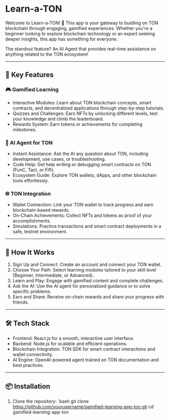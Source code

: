 # Learn-a-TON

Welcome to Learn-a-TON! 🚀 This app is your gateway to buidling on TON blockchain through engaging, gamified experiences. Whether you're a beginner looking to explore blockchain technology or an expert seeking deeper insights, this app has something for everyone. 

The standout feature? An AI Agent that provides real-time assistance on anything related to the TON ecosystem!

---

## 🌟 Key Features

### 🎮 Gamified Learning
- Interactive Modules: Learn about TON blockchain concepts, smart contracts, and decentralized applications through step-by-step tutorials.
- Quizzes and Challenges: Earn NFTs by unlocking different levels, test your knowledge and climb the leaderboard.
- Rewards System: Earn tokens or achievements for completing milestones.

### 🤖 AI Agent for TON
- Instant Assistance: Ask the AI any question about TON, including development, use cases, or troubleshooting.
- Code Help: Get help writing or debugging smart contracts on TON (FunC, Tact, or Fift).
- Ecosystem Guide: Explore TON wallets, dApps, and other blockchain tools effortlessly.

### 🌐 TON Integration
- Wallet Connection: Link your TON wallet to track progress and earn blockchain-based rewards.
- On-Chain Achievements: Collect NFTs and tokens as proof of your accomplishments.
- Simulations: Practice transactions and smart contract deployments in a safe, testnet environment.

---

## 🚀 How It Works

1. Sign Up and Connect: Create an account and connect your TON wallet.
2. Choose Your Path: Select learning modules tailored to your skill level (Beginner, Intermediate, or Advanced).
3. Learn and Play: Engage with gamified content and complete challenges.
4. Ask the AI: Use the AI agent for personalized guidance or to solve specific problems.
5. Earn and Share: Receive on-chain rewards and share your progress with friends.

---

## 🛠️ Tech Stack

- Frontend: React.js for a smooth, interactive user interface.
- Backend: Node.js for scalable and efficient operations.
- Blockchain Integration: TON SDK for smart contract interactions and wallet connectivity.
- AI Engine: OpenAI-powered agent trained on TON documentation and best practices.

---

## 📦 Installation

1. Clone the repository:
   `bash
   git clone https://github.com/yourusername/gamified-learning-app-ton.git
   cd gamified-learning-app-ton
